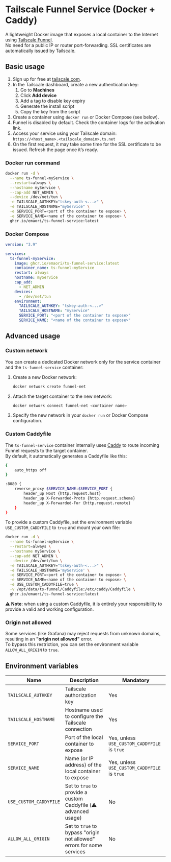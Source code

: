 # Tailscale Funnel Service (Docker + Caddy)

A lightweight Docker image that exposes a local container to the Internet using [Tailscale Funnel](https://tailscale.com/kb/1223/funnel).  
No need for a public IP or router port-forwarding. SSL certificates are automatically issued by Tailscale.

## Basic usage

1. Sign up for free at [tailscale.com](https://tailscale.com/).
2. In the Tailscale dashboard, create a new authentication key:
   1. Go to **Machines**
   2. Click **Add device**
   3. Add a tag to disable key expiry
   4. Generate the install script
   5. Copy the key from the script
3. Create a container using `docker run` or Docker Compose (see below).
4. Funnel is disabled by default. Check the container logs for the activation link.
5. Access your service using your Tailscale domain:  
   `https://<host_name>.<tailscale_domain>.ts.net`
6. On the first request, it may take some time for the SSL certificate to be issued. Refresh the page once it’s ready.

### Docker run command

```bash
docker run -d \
  --name ts-funnel-myService \
  --restart=always \
  --hostname myService \
  --cap-add NET_ADMIN \
  --device /dev/net/tun \
  -e TAILSCALE_AUTHKEY="tskey-auth-<...>" \
  -e TAILSCALE_HOSTNAME="myService" \
  -e SERVICE_PORT=<port of the container to expose> \
  -e SERVICE_NAME=<name of the container to expose> \
  ghcr.io/emaori/ts-funnel-service:latest
```

### Docker Compose

```yaml
version: "3.9"

services:
  ts-funnel-myService:
    image: ghcr.io/emaori/ts-funnel-service:latest
    container_name: ts-funnel-myService
    restart: always
    hostname: myService
    cap_add:
      - NET_ADMIN
    devices:
      - /dev/net/tun
    environment:
      TAILSCALE_AUTHKEY: "tskey-auth-<...>"
      TAILSCALE_HOSTNAME: "myService"
      SERVICE_PORT: "<port of the container to expose>"
      SERVICE_NAME: "<name of the container to expose>"
```

## Advanced usage

### Custom network

You can create a dedicated Docker network only for the service container and the `ts-funnel-service` container:

1. Create a new Docker network:  
   ```bash
   docker network create funnel-net
   ```
2. Attach the target container to the new network:  
   ```bash
   docker network connect funnel-net <container name>
   ```
3. Specify the new network in your `docker run` or Docker Compose configuration.

### Custom Caddyfile

The `ts-funnel-service` container internally uses [Caddy](https://caddyserver.com/) to route incoming Funnel requests to the target container.  
By default, it automatically generates a Caddyfile like this:

```bash
{
    auto_https off
}

:8080 {
    reverse_proxy $SERVICE_NAME:$SERVICE_PORT {
        header_up Host {http.request.host}
        header_up X-Forwarded-Proto {http.request.scheme}
        header_up X-Forwarded-For {http.request.remote}
    }
}
```

To provide a custom Caddyfile, set the environment variable `USE_CUSTOM_CADDYFILE` to `true` and mount your own file:

```bash
docker run -d \
  --name ts-funnel-myService \
  --restart=always \
  --hostname myService \
  --cap-add NET_ADMIN \
  --device /dev/net/tun \
  -e TAILSCALE_AUTHKEY="tskey-auth-<...>" \
  -e TAILSCALE_HOSTNAME='myService' \
  -e SERVICE_PORT=<port of the container to expose> \
  -e SERVICE_NAME=<name of the container to expose> \
  -e USE_CUSTOM_CADDYFILE=true \
  -v /opt/data/ts-funnel/Caddyfile:/etc/caddy/Caddyfile \
  ghcr.io/emaori/ts-funnel-service:latest
```

⚠️ **Note**: when using a custom Caddyfile, it is entirely your responsibility to provide a valid and working configuration.

### Origin not allowed

Some services (like Grafana) may reject requests from unknown domains, resulting in an **"origin not allowed"** error.  
To bypass this restriction, you can set the environment variable `ALLOW_ALL_ORIGIN` to `true`.

## Environment variables

| Name                   | Description                                                                 | Mandatory |
| ---------------------- | --------------------------------------------------------------------------- | --------- |
| `TAILSCALE_AUTHKEY`    | Tailscale authorization key                                                 | Yes       |
| `TAILSCALE_HOSTNAME`   | Hostname used to configure the Tailscale connection                         | Yes       |
| `SERVICE_PORT`         | Port of the local container to expose                                       | Yes, unless `USE_CUSTOM_CADDYFILE` is `true` |
| `SERVICE_NAME`         | Name (or IP address) of the local container to expose                       | Yes, unless `USE_CUSTOM_CADDYFILE` is `true` |
| `USE_CUSTOM_CADDYFILE` | Set to `true` to provide a custom Caddyfile (⚠️ advanced usage)             | No        |
| `ALLOW_ALL_ORIGIN`     | Set to `true` to bypass "origin not allowed" errors for some services        | No        |
